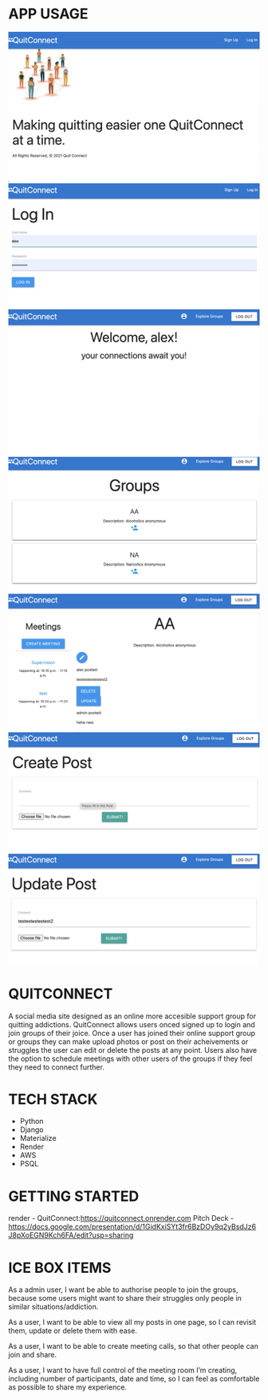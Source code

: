 # APP USAGE 
![](images/main_page.png)
![](images/login.png)
![](images/once_logged_in.png)
![](images/explore_groups_clicked.png)
![](images/group_display.png)
![](images/create_post.png)
![](images/update_post.png)


# QUITCONNECT 
A social media site designed as an online more accesible support group for quitting addictions.
QuitConnect allows users onced signed up to login and join groups of their joice. Once a user
has joined their online support group or groups they can make upload photos or post on their acheivements or struggles
the user can edit or delete the posts at any point. Users also have the option to schedule meetings with other 
users of the groups if they feel they need to connect further.

# TECH STACK 
- Python
- Django
- Materialize 
- Render 
- AWS
- PSQL

# GETTING STARTED
render - QuitConnect:https://quitconnect.onrender.com
Pitch Deck - https://docs.google.com/presentation/d/1GidKxiSYt3fr6BzDOy9q2yBsdJz6J8pXoEGN9Kch6FA/edit?usp=sharing

# ICE BOX ITEMS 
As a admin user, I want be able to authorise people to join the groups, because some users might want to share their struggles only people in similar situations/addiction.
‌

As a user, I want to be able to view all my posts in one page, so I can revisit them, update or delete them with ease.
‌

As a user, I want to be able to create meeting calls, so that other people can join and share.
‌

As a user, I want to have full control of the meeting room I’m creating, including number of participants, date and time, so I can feel as comfortable as possible to share my experience.

